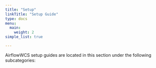 ```yaml
---
title: "Setup"
linkTitle: "Setup Guide"
type: docs
menu:
  main:
    weight: 2
simple_list: true

---
```


AirflowWCS setup guides are located in this section under the following subcategories:

